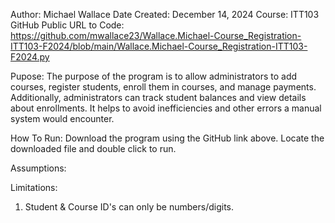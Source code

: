 Author: 			Michael Wallace
Date Created: 			December 14, 2024
Course: 			ITT103
GitHub Public URL to Code:	https://github.com/mwallace23/Wallace.Michael-Course_Registration-ITT103-F2024/blob/main/Wallace.Michael-Course_Registration-ITT103-F2024.py

Pupose: The purpose of the program is to allow administrators to add courses, register students, enroll them in courses, and manage
payments. Additionally, administrators can track student balances and view details about enrollments. It helps to avoid inefficiencies 
and other errors a manual system would encounter.

How To Run: 
Download the program using the GitHub link above.
Locate the downloaded file and double click to run.

Assumptions:

Limitations:
1. Student & Course ID's can only be numbers/digits.


